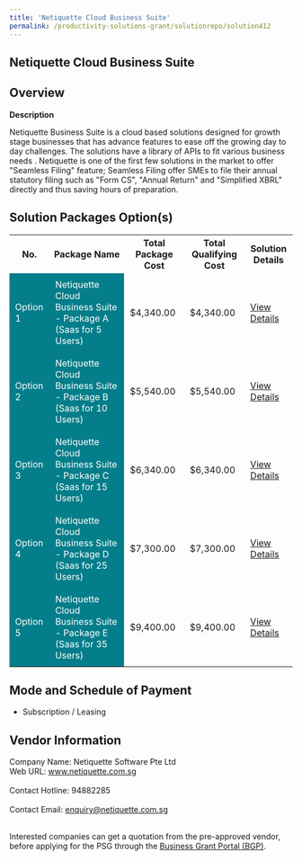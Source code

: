 ```yaml
---
title: 'Netiquette Cloud Business Suite'
permalink: /productivity-solutions-grant/solutionrepo/solution412
---
```


## Netiquette Cloud Business Suite

## Overview

**Description**

Netiquette Business Suite is a cloud based solutions designed for growth stage businesses that has advance features to ease off the growing day to day challenges. The solutions have a library of APIs to fit various business needs . Netiquette is one of the first few solutions in the market to offer "Seamless Filing" feature; Seamless Filing offer SMEs to file their annual statutory filing such as "Form CS", "Annual Return" and "Simplified XBRL" directly and thus saving hours of preparation.

## Solution Packages Option(s)

<table>
<tr>
<th><b>No.</b></th>
<th><b>Package Name</b></th>
<th><b>Total Package Cost</b></th>
<th><b>Total Qualifying Cost</b></th>
<th><b>Solution Details</b></th>
</tr>
<tr>
<td style='padding: 10px; background-color: #037E8A; color: #FFFFFF;'>Option 1</td>
<td style='padding: 10px; background-color: #037E8A; color: #FFFFFF;'>Netiquette Cloud Business Suite - Package A (Saas for 5 Users)</td>
<td style='padding: 10px;'>$4,340.00</td>
<td style='padding: 10px;'>$4,340.00</td>
<td style='padding: 10px;'><a href='/images/psg/Netiquette_20210474_Desensitised_Annex_3_Part_1.pdf' target='_blank'>View Details</a></td>
</tr>
<tr>
<td style='padding: 10px; background-color: #037E8A; color: #FFFFFF;'>Option 2</td>
<td style='padding: 10px; background-color: #037E8A; color: #FFFFFF;'>Netiquette Cloud Business Suite - Package B (Saas for 10 Users)</td>
<td style='padding: 10px;'>$5,540.00</td>
<td style='padding: 10px;'>$5,540.00</td>
<td style='padding: 10px;'><a href='/images/psg/Netiquette_20210474_Desensitised_Annex_3_Part_2.pdf' target='_blank'>View Details</a></td>
</tr>
<tr>
<td style='padding: 10px; background-color: #037E8A; color: #FFFFFF;'>Option 3</td>
<td style='padding: 10px; background-color: #037E8A; color: #FFFFFF;'>Netiquette Cloud Business Suite - Package C (Saas for 15 Users)</td>
<td style='padding: 10px;'>$6,340.00</td>
<td style='padding: 10px;'>$6,340.00</td>
<td style='padding: 10px;'><a href='/images/psg/Netiquette_20210474_Desensitised_Annex_3_Part_3.pdf' target='_blank'>View Details</a></td>
</tr>
<tr>
<td style='padding: 10px; background-color: #037E8A; color: #FFFFFF;'>Option 4</td>
<td style='padding: 10px; background-color: #037E8A; color: #FFFFFF;'>Netiquette Cloud Business Suite - Package D (Saas for 25 Users)</td>
<td style='padding: 10px;'>$7,300.00</td>
<td style='padding: 10px;'>$7,300.00</td>
<td style='padding: 10px;'><a href='/images/psg/Netiquette_20210474_Desensitised_Annex_3_Part_4.pdf' target='_blank'>View Details</a></td>
</tr>
<tr>
<td style='padding: 10px; background-color: #037E8A; color: #FFFFFF;'>Option 5</td>
<td style='padding: 10px; background-color: #037E8A; color: #FFFFFF;'>Netiquette Cloud Business Suite - Package E (Saas for 35 Users)</td>
<td style='padding: 10px;'>$9,400.00</td>
<td style='padding: 10px;'>$9,400.00</td>
<td style='padding: 10px;'><a href='/images/psg/Netiquette_20210474_Desensitised_Annex_3_Part_5.pdf' target='_blank'>View Details</a></td>
</tr>
</table>

## Mode and Schedule of Payment

 - Subscription / Leasing

## Vendor Information

 Company Name: Netiquette Software Pte Ltd<br>Web URL: www.netiquette.com.sg <br><br>Contact Hotline: 94882285 <br><br>Contact Email: enquiry@netiquette.com.sg <br><br>

Interested companies can get a quotation from the pre-approved vendor, before applying for the PSG through the <a href='https://www.businessgrants.gov.sg/' target='_blank' rel='noopener'>Business Grant Portal (BGP)</a>.

<script src="/jquery/resize-tables.js"></script>

